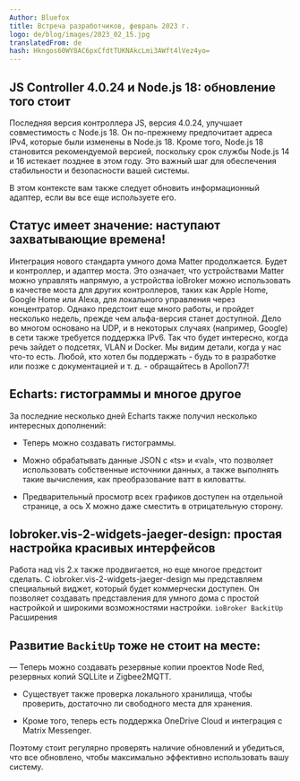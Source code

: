 ```yaml
---
Author: Bluefox
title: Встреча разработчиков, февраль 2023 г.
logo: de/blog/images/2023_02_15.jpg
translatedFrom: de
hash: Hkngos60WY8AC6pxCfdtTUKNAkcLmi3AWft4lVez4yo=
---
```

## JS Controller 4.0.24 и Node.js 18: обновление того стоит
<!-- SOURCE: 909729 ## JS Controller 4.0.24 и Node.js 18: обновление того стоит -->
Последняя версия контроллера JS, версия 4.0.24, улучшает совместимость с Node.js 18. Он по-прежнему предпочитает адреса IPv4, которые были изменены в Node.js 18. Кроме того, Node.js 18 становится рекомендуемой версией, поскольку срок службы Node.js 14 и 16 истекает позднее в этом году. Это важный шаг для обеспечения стабильности и безопасности вашей системы.
<!-- SOURCE: 584823 Последняя версия контроллера JS, версия 4.0.24, улучшает совместимость с Node.js 18. Он по-прежнему предпочитает адреса IPv4, которые были изменены в Node.js 18. Кроме того, Node.js 18 становится рекомендуемой версией, поскольку срок службы Node.js 14 и 16 истекает позднее в этом году. Это важный шаг для обеспечения стабильности и безопасности вашей системы. -->

В этом контексте вам также следует обновить информационный адаптер, если вы все еще используете его.
<!-- SOURCE: 552912 В этом контексте вам также следует обновить информационный адаптер, если вы все еще используете его. -->

## Статус имеет значение: наступают захватывающие времена!
<!-- SOURCE: 391572 ## Статус имеет значение: наступают захватывающие времена! -->
Интеграция нового стандарта умного дома Matter продолжается. Будет и контроллер, и адаптер моста. Это означает, что устройствами Matter можно управлять напрямую, а устройства ioBroker можно использовать в качестве моста для других контроллеров, таких как Apple Home, Google Home или Alexa, для локального управления через концентратор. Однако предстоит еще много работы, и пройдет несколько недель, прежде чем альфа-версия станет доступной. Дело во многом основано на UDP, и в некоторых случаях (например, Google) в сети также требуется поддержка IPv6. Так что будет интересно, когда речь зайдет о подсетях, VLAN и Docker. Мы видим детали, когда у нас что-то есть. Любой, кто хотел бы поддержать - будь то в разработке или позже с документацией и т. д. - обращайтесь в Apollon77!
<!-- SOURCE: 214409 Интеграция нового стандарта умного дома Matter продолжается. Будет и контроллер, и адаптер моста. Это означает, что устройствами Matter можно управлять напрямую, а устройства ioBroker можно использовать в качестве моста для других контроллеров, таких как Apple Home, Google Home или Alexa, для локального управления через концентратор. Однако предстоит еще много работы, и пройдет несколько недель, прежде чем альфа-версия станет доступной. Дело во многом основано на UDP, и в некоторых случаях (например, Google) в сети также требуется поддержка IPv6. Так что будет интересно, когда речь зайдет о подсетях, VLAN и Docker. Мы видим детали, когда у нас что-то есть. Любой, кто хотел бы поддержать - будь то в разработке или позже с документацией и т. д. - обращайтесь в Apollon77! -->

## Echarts: гистограммы и многое другое
<!-- SOURCE: 202863 ## Echarts: гистограммы и многое другое -->
За последние несколько дней Echarts также получил несколько интересных дополнений:
<!-- SOURCE: 476449 За последние несколько дней Echarts также получил несколько интересных дополнений: -->

- Теперь можно создавать гистограммы.
<!-- SOURCE: 625848 - Теперь можно создавать гистограммы. -->
- Можно обрабатывать данные JSON с «ts» и «val», что позволяет использовать собственные источники данных, а также выполнять такие вычисления, как преобразование ватт в киловатты.
<!-- SOURCE: 793104 - Можно обрабатывать данные JSON с «ts» и «val», что позволяет использовать собственные источники данных, а также выполнять такие вычисления, как преобразование ватт в киловатты. -->
- Предварительный просмотр всех графиков доступен на отдельной странице, а ось X можно даже сместить в отрицательную сторону.
<!-- SOURCE: 145190 - Предварительный просмотр всех графиков доступен на отдельной странице, а ось X можно даже сместить в отрицательную сторону. -->

## Iobroker.vis-2-widgets-jaeger-design: простая настройка красивых интерфейсов
<!-- SOURCE: 74360 ## Iobroker.vis-2-widgets-jaeger-design: простая настройка красивых интерфейсов -->
Работа над vis 2.x также продвигается, но еще многое предстоит сделать. С iobroker.vis-2-widgets-jaeger-design мы представляем специальный виджет, который будет коммерчески доступен. Он позволяет создавать представления для умного дома с простой настройкой и широкими возможностями настройки.
`ioBroker BackitUp` Расширения
<!-- SOURCE: 700450 Работа над vis 2.x также продвигается, но еще многое предстоит сделать. С iobroker.vis-2-widgets-jaeger-design мы представляем специальный виджет, который будет коммерчески доступен. Он позволяет создавать представления для умного дома с простой настройкой и широкими возможностями настройки.
§§SSSSS_0§§ Расширения -->

## Развитие `BackitUp` тоже не стоит на месте:
<!-- SOURCE: 31223 ## Auch die §§SSSSS_0§§-Entwicklung steht nicht still: -->
— Теперь можно создавать резервные копии проектов Node Red, резервных копий SQLLite и Zigbee2MQTT.
<!-- SOURCE: 208290 — Теперь можно создавать резервные копии проектов Node Red, резервных копий SQLLite и Zigbee2MQTT. -->

- Существует также проверка локального хранилища, чтобы проверить, достаточно ли свободного места для хранения.
<!-- SOURCE: 597961 - Существует также проверка локального хранилища, чтобы проверить, достаточно ли свободного места для хранения. -->
- Кроме того, теперь есть поддержка OneDrive Cloud и интеграция с Matrix Messenger.
<!-- SOURCE: 948083 - Кроме того, теперь есть поддержка OneDrive Cloud и интеграция с Matrix Messenger. -->

Поэтому стоит регулярно проверять наличие обновлений и убедиться, что все обновлено, чтобы максимально эффективно использовать вашу систему.
<!-- SOURCE: 289413 Поэтому стоит регулярно проверять наличие обновлений и убедиться, что все обновлено, чтобы максимально эффективно использовать вашу систему. -->